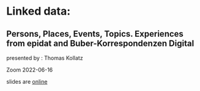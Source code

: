 # Linked data:
## Persons, Places, Events, Topics. Experiences from epidat and Buber-Korrespondenzen Digital

presented by : Thomas Kollatz

Zoom 2022-06-16

slides are [online](https://kollatzthomas.github.io/DJP)
